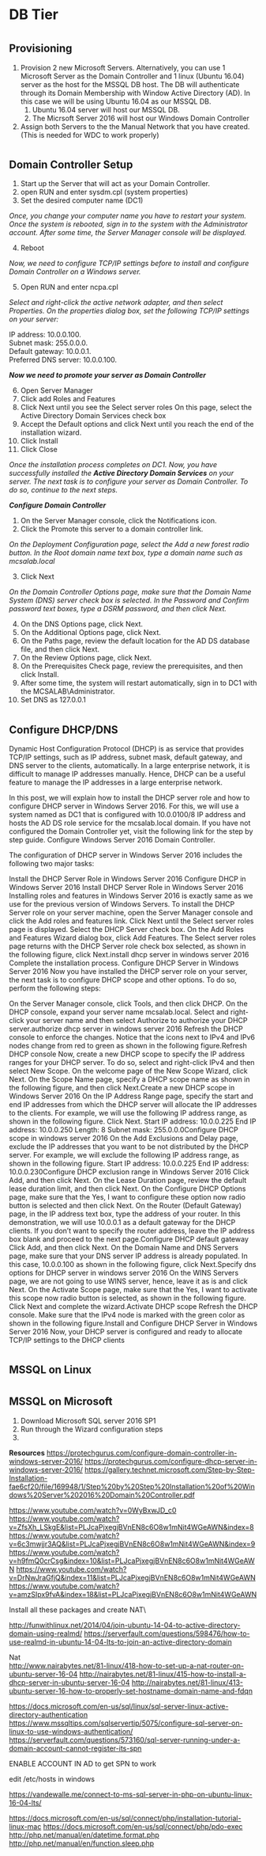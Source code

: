 # <h1> DB Tier
# <h2> Provisioning

1. Provision 2 new Microsoft Servers. Alternatively, you can use 1 Microsoft Server as the Domain Controller and 1 linux (Ubuntu 16.04) server as the host for the MSSQL DB host. The DB will authenticate through its Domain Membership with Window Active Directory (AD). In this case we will be using Ubuntu 16.04 as our MSSQL DB. 
	1. Ubuntu 16.04 server will host our MSSQL DB. 
	2. The Micrsoft Server 2016 will host our Windows Domain Controller 
2. Assign both Servers to the the Manual Network that you have created. (This is needed for WDC to work properly)

# <h2> Domain Controller Setup
1. Start up the Server that will act as your Domain Controller.
2. open RUN and enter sysdm.cpl (system properties)
3. Set the desired computer name (DC1) 

_Once, you change your computer name you have to restart your system. Once the system is
rebooted, sign in to the system with the Administrator account. After some time, the Server 
Manager console will be displayed._

4. Reboot

_Now, we need to configure TCP/IP settings before to install and configure Domain Controller on a Windows server._

5. Open RUN and enter ncpa.cpl  

_Select and right-click the active network adapter, and then select Properties.
On the properties dialog box, set the following TCP/IP settings on your server:_

IP address: 10.0.0.100. \
Subnet mask: 255.0.0.0. \
Default gateway: 10.0.0.1. \
Preferred DNS server: 10.0.0.100. 

_**Now we need to promote your server as Domain Controller**_

6. Open Server Manager
7. Click add Roles and Features
8. Click Next until you see the Select server roles On this page, select the Active Directory Domain Services check box
9. Accept the Default options and click Next until you reach the end of the installation wizard.
10. Click Install
11. Click Close

_Once the installation process completes on DC1. Now, you have successfully installed the **Active Directory Domain Services** on your server. The next task is to configure your server as Domain Controller. To do so, continue to the next steps._

_**Configure Domain Controller**_
1. On the Server Manager console, click the Notifications icon.
2. Click the Promote this server to a domain controller link.

_On the Deployment Configuration page, select the Add a new forest radio button. In the Root domain name text box, type a domain name such as mcsalab.local_

3. Click Next

_On the Domain Controller Options page, make sure that the Domain Name System (DNS) server check box is selected. In the Password and Confirm password text boxes, type a DSRM password, and then click Next._

4. On the DNS Options page, click Next.
5. On the Additional Options page, click Next.
6. On the Paths page, review the default location for the AD DS database file, and then click Next.
7. On the Review Options page, click Next.
8. On the Prerequisites Check page, review the prerequisites, and then click Install.
9. After some time, the system will restart automatically, sign in to DC1 with the MCSALAB\Administrator.
10. Set DNS as 127.0.0.1

# <h2> Configure DHCP/DNS
Dynamic Host Configuration Protocol (DHCP) is as service that provides TCP/IP settings, such as IP address, subnet mask, default gateway, and DNS server to the clients, automatically. In a large enterprise network, it is difficult to manage IP addresses manually. Hence, DHCP can be a useful feature to manage the IP addresses in a large enterprise network.

In this post, we will explain how to install the DHCP server role and how to configure DHCP server in Windows Server 2016. For this, we will use a system named as DC1 that is configured with 10.0.0100/8 IP address and hosts the AD DS role service for the mcsalab.local domain. If you have not configured the Domain Controller yet, visit the following link for the step by step guide.
Configure Windows Server 2016 Domain Controller.

The configuration of DHCP server in Windows Server 2016 includes the following two major tasks:

Install the DHCP Server Role in Windows Server 2016
Configure DHCP in Windows Server 2016
Install DHCP Server Role in Windows Server 2016
Installing roles and features in Windows Server 2016 is exactly same as we use for the previous version of Windows Servers. To install the DHCP Server role on your server machine, open the Server Manager console and click the Add roles and features link. Click Next until the Select server roles page is displayed.
Select the DHCP Server check box. On the Add Roles and Features Wizard dialog box, click Add Features.
The Select server roles page returns with the DHCP Server role check box selected, as shown in the following figure, click Next.install dhcp server in windows server 2016
Complete the installation process.
Configure DHCP Server in Windows Server 2016
Now you have installed the DHCP server role on your server, the next task is to configure DHCP scope and other options. To do so, perform the following steps:

On the Server Manager console, click Tools, and then click DHCP.
On the DHCP console, expand your server name mcsalab.local.
Select and right-click your server name and then select Authorize to authorize your DHCP server.authorize dhcp server in windows server 2016
Refresh the DHCP console to enforce the changes. Notice that the icons next to IPv4 and IPv6 nodes change from red to green as shown in the following figure.Refresh DHCP console
Now, create a new DHCP scope to specify the IP address ranges for your DHCP server. To do so, select and right-click IPv4 and then select New Scope.
On the welcome page of the New Scope Wizard, click Next.
On the Scope Name page, specify a DHCP scope name as shown in the following figure, and then click Next.Create a new DHCP scope in Windows Server 2016
On the IP Address Range page, specify the start and end IP addresses from which the DHCP server will allocate the IP addresses to the clients. For example, we will use the following IP address range, as shown in the following figure. Click Next.
Start IP address: 10.0.0.225
End IP address: 10.0.0.250
Length: 8
Subnet mask: 255.0.0.0Configure DHCP scope in windows server 2016
On the Add Exclusions and Delay page, exclude the IP addresses that you want to be not distributed by the DHCP server. For example, we will exclude the following IP address range, as shown in the following figure.
Start IP address: 10.0.0.225
End IP address: 10.0.0.230Configure DHCP exclusion range in Windows Server 2016
Click Add, and then click Next. On the Lease Duration page, review the default lease duration limit, and then click Next.
On the Configure DHCP Options page, make sure that the Yes, I want to configure these option now radio button is selected and then click Next.
On the Router (Default Gateway) page, in the IP address text box, type the address of your router. In this demonstration, we will use 10.0.0.1 as a default gateway for the DHCP clients. If you don’t want to specify the router address, leave the IP address box blank and proceed to the next page.Configure DHCP default gateway
Click Add, and then click Next. On the Domain Name and DNS Servers page, make sure that your DNS server IP address is already populated. In this case, 10.0.0.100 as shown in the following figure, click Next.Specify dns options for DHCP server in windows server 2016
On the WINS Servers page, we are not going to use WINS server, hence, leave it as is and click Next.
On the Activate Scope page, make sure that the Yes, I want to activate this scope now radio button is selected, as shown in the following figure. Click Next and complete the wizard.Activate DHCP scope
Refresh the DHCP console. Make sure that the IPv4 node is marked with the green color as shown in the following figure.Install and Configure DHCP Server in Windows Server 2016
Now, your DHCP server is configured and ready to allocate TCP/IP settings to the DHCP clients

# <h2> MSSQL on Linux


# <h2> MSSQL on Microsoft
1. Download Microsoft SQL server 2016 SP1
2. Run through the Wizard configuration steps
3. 


**Resources**
https://protechgurus.com/configure-domain-controller-in-windows-server-2016/
https://protechgurus.com/configure-dhcp-server-in-windows-server-2016/
https://gallery.technet.microsoft.com/Step-by-Step-Installation-fae6cf20/file/169948/1/Step%20by%20Step%20Installation%20of%20Windows%20Server%202016%20Domain%20Controller.pdf

https://www.youtube.com/watch?v=0WyBxwJD_c0
https://www.youtube.com/watch?v=ZfsXh_LSkgE&list=PLJcaPjxegjBVnEN8c6O8w1mNit4WGeAWN&index=8
https://www.youtube.com/watch?v=6c3mwjjr3AQ&list=PLJcaPjxegjBVnEN8c6O8w1mNit4WGeAWN&index=9
https://www.youtube.com/watch?v=h9fmQ0crCsg&index=10&list=PLJcaPjxegjBVnEN8c6O8w1mNit4WGeAWN
https://www.youtube.com/watch?v=DrNwJraGfjQ&index=11&list=PLJcaPjxegjBVnEN8c6O8w1mNit4WGeAWN
https://www.youtube.com/watch?v=amzSIpx9fvA&index=18&list=PLJcaPjxegjBVnEN8c6O8w1mNit4WGeAWN

Install all these packages and create NAT\

http://funwithlinux.net/2014/04/join-ubuntu-14-04-to-active-directory-domain-using-realmd/
https://serverfault.com/questions/598476/how-to-use-realmd-in-ubuntu-14-04-lts-to-join-an-active-directory-domain

Nat \
http://www.nairabytes.net/81-linux/418-how-to-set-up-a-nat-router-on-ubuntu-server-16-04
http://nairabytes.net/81-linux/415-how-to-install-a-dhcp-server-in-ubuntu-server-16-04
http://nairabytes.net/81-linux/413-ubuntu-server-16-how-to-properly-set-hostname-domain-name-and-fdqn

https://docs.microsoft.com/en-us/sql/linux/sql-server-linux-active-directory-authentication
https://www.mssqltips.com/sqlservertip/5075/configure-sql-server-on-linux-to-use-windows-authentication/
https://serverfault.com/questions/573160/sql-server-running-under-a-domain-account-cannot-register-its-spn

ENABLE ACCOUNT IN AD to get SPN to work

edit /etc/hosts in windows


https://vandewalle.me/connect-to-ms-sql-server-in-php-on-ubuntu-linux-16-04-lts/

https://docs.microsoft.com/en-us/sql/connect/php/installation-tutorial-linux-mac
https://docs.microsoft.com/en-us/sql/connect/php/pdo-exec
http://php.net/manual/en/datetime.format.php
http://php.net/manual/en/function.sleep.php

